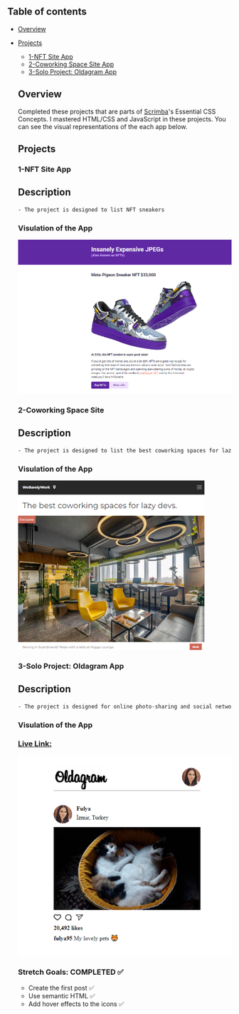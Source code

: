 ## Table of contents

- [Overview](#overview)

- [Projects](#projects)

  - [1-NFT Site App](#nft-site)
  - [2-Coworking Space Site App](#space-site)
  - [3-Solo Project: Oldagram App](#oldagram-site)

  ## Overview

  Completed these projects that are parts of [Scrimba](https://scrimba.com/learn/frontend/)'s Essential CSS Concepts.  I mastered HTML/CSS and JavaScript in these projects.
  You can see the visual representations of the each app below.

  ## Projects

  ### 1-NFT Site App
  
  ## Description
  ```bash
  - The project is designed to list NFT sneakers 
  ```

  ### Visulation of the App


  ![image](./1-NFT-site/nft-site.png)
  
  
  
  ### 2-Coworking Space Site 
  
  ## Description
  ```bash
  - The project is designed to list the best coworking spaces for lazy devs.
  ```

  ### Visulation of the App


  ![image](./2-coworking-space-site/coworking-space.png)


 
  ### 3-Solo Project: Oldagram App
  
    ## Description
  ```bash
  - The project is designed for online photo-sharing and social network platform 
  ```
  
  ### Visulation of the App 
  ### [Live Link:](https://scrimba-oldagram-app.netlify.app/)

    ![image](./3-solo-project-oldagram-app/oldagram.png)
    

  ### Stretch Goals: COMPLETED ✅

  - Create the first post ✅
  - Use semantic HTML ✅
  - Add hover effects to the icons ✅
  
  
